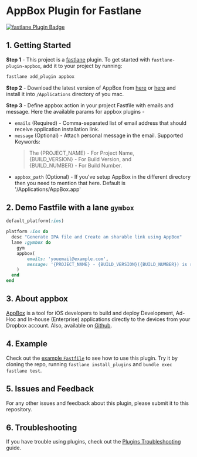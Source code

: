 # AppBox Plugin for Fastlane

[![fastlane Plugin Badge](https://rawcdn.githack.com/fastlane/fastlane/master/fastlane/assets/plugin-badge.svg)](https://rubygems.org/gems/fastlane-plugin-appbox)

## 1. Getting Started

**Step 1** - This project is a [fastlane](https://github.com/fastlane/fastlane) plugin. To get started with `fastlane-plugin-appbox`, add it to your project by running:

```bash
fastlane add_plugin appbox
```

**Step 2** - Download the latest version of AppBox from [here](https://github.com/vineetchoudhary/AppBox-iOSAppsWirelessInstallation/releases) or [here](https://getappbox.com/download) and install it into `/Applications` directory of you mac.

**Step 3** - Define appbox action in your project Fastfile with emails and message. Here the available params for appbox plugins - 

- `emails` (Required) - Comma-separated list of email address that should receive application installation link.
- `message` (Optional) - Attach personal message in the email. Supported Keywords:  
    >The {PROJECT_NAME} - For Project Name,    
    >{BUILD_VERSION} - For Build Version, and   
    >{BUILD_NUMBER} - For Build Number.
- `appbox_path` (Optional) - If you've setup AppBox in the different directory then you need to mention that here. Default is '/Applications/AppBox.app'


## 2. Demo Fastfile with a lane `gymbox`

```rb
default_platform(:ios)

platform :ios do
  desc "Generate IPA file and Create an sharable link using AppBox"
  lane :gymbox do
    gym
    appbox(
        emails: 'youemail@example.com',
        message: '{PROJECT_NAME} - {BUILD_VERSION}({BUILD_NUMBER}) is ready to test.'
    )
  end
end
```


## 3. About appbox
[AppBox](https://getappbox.com) is a tool for iOS developers to build and deploy Development, Ad-Hoc and In-house (Enterprise) applications directly to the devices from your Dropbox account. Also, available on [Github](https://github.com/vineetchoudhary/AppBox-iOSAppsWirelessInstallation).

## 4. Example

Check out the [example `Fastfile`](fastlane/Fastfile) to see how to use this plugin. Try it by cloning the repo, running `fastlane install_plugins` and `bundle exec fastlane test`.

## 5. Issues and Feedback
For any other issues and feedback about this plugin, please submit it to this repository.

## 6. Troubleshooting
If you have trouble using plugins, check out the [Plugins Troubleshooting](https://docs.fastlane.tools/plugins/plugins-troubleshooting/) guide.

